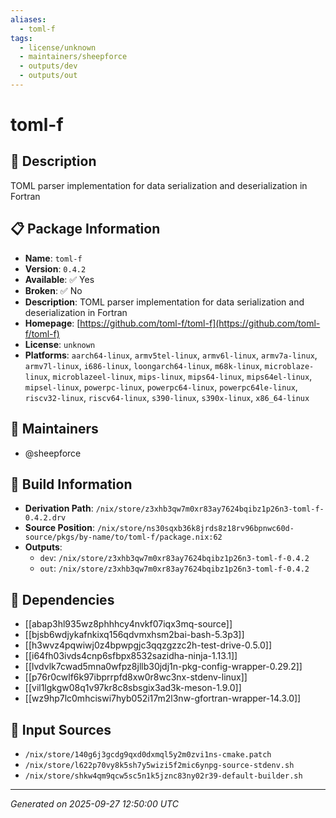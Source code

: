 ```yaml
---
aliases:
  - toml-f
tags:
  - license/unknown
  - maintainers/sheepforce
  - outputs/dev
  - outputs/out
---
```


# toml-f

## 📝 Description

TOML parser implementation for data serialization and deserialization in Fortran

## 📋 Package Information

- **Name**: `toml-f`
- **Version**: `0.4.2`
- **Available**: ✅ Yes
- **Broken**: ✅ No
- **Description**: TOML parser implementation for data serialization and deserialization in Fortran
- **Homepage**: [https://github.com/toml-f/toml-f](https://github.com/toml-f/toml-f)
- **License**: `unknown`
- **Platforms**: `aarch64-linux`, `armv5tel-linux`, `armv6l-linux`, `armv7a-linux`, `armv7l-linux`, `i686-linux`, `loongarch64-linux`, `m68k-linux`, `microblaze-linux`, `microblazeel-linux`, `mips-linux`, `mips64-linux`, `mips64el-linux`, `mipsel-linux`, `powerpc-linux`, `powerpc64-linux`, `powerpc64le-linux`, `riscv32-linux`, `riscv64-linux`, `s390-linux`, `s390x-linux`, `x86_64-linux`
## 👥 Maintainers

- @sheepforce


## 🔧 Build Information

- **Derivation Path**: `/nix/store/z3xhb3qw7m0xr83ay7624bqibz1p26n3-toml-f-0.4.2.drv`
- **Source Position**: `/nix/store/ns30sqxb36k8jrds8z18rv96bpnwc60d-source/pkgs/by-name/to/toml-f/package.nix:62`
- **Outputs**:
  - `dev`:  `/nix/store/z3xhb3qw7m0xr83ay7624bqibz1p26n3-toml-f-0.4.2`
  - `out`:  `/nix/store/z3xhb3qw7m0xr83ay7624bqibz1p26n3-toml-f-0.4.2`

## 🔗 Dependencies

- [[abap3hl935wz8phhhcy4nvkf07iqx3mq-source]]
- [[bjsb6wdjykafnkixq156qdvmxhsm2bai-bash-5.3p3]]
- [[h3wvz4pqwiwj0z4bpwpgjc3qqzgzzc2h-test-drive-0.5.0]]
- [[i64fh03ivds4cnp6sfbpx8532sazidha-ninja-1.13.1]]
- [[lvdvlk7cwad5mna0wfpz8jllb30jdj1n-pkg-config-wrapper-0.29.2]]
- [[p76r0cwlf6k97ibprrpfd8xw0r8wc3nx-stdenv-linux]]
- [[vil1lgkgw08q1v97kr8c8sbsgix3ad3k-meson-1.9.0]]
- [[wz9hp7lc0mhciswi7hyb052i17m2l3nw-gfortran-wrapper-14.3.0]]

## 📁 Input Sources

- `/nix/store/140g6j3gcdg9qxd0dxmql5y2m0zvi1ns-cmake.patch`
- `/nix/store/l622p70vy8k5sh7y5wizi5f2mic6ynpg-source-stdenv.sh`
- `/nix/store/shkw4qm9qcw5sc5n1k5jznc83ny02r39-default-builder.sh`

---
*Generated on 2025-09-27 12:50:00 UTC*
